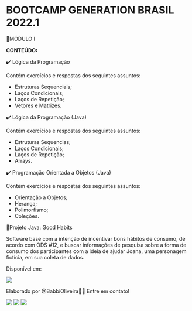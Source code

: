 # BOOTCAMP GENERATION BRASIL 2022.1

📁MÓDULO I

<b>CONTEÚDO:</b>

✔️ Lógica da Programação

Contém exercícios e respostas dos seguintes assuntos:

- Estruturas Sequenciais;
- Laços Condicionais;
- Laços de Repetição;
- Vetores e Matrizes.


✔️ Lógica da Programação (Java)

Contém exercícios e respostas dos seguintes assuntos:

- Estruturas Sequencias;
- Laços Condicionais;
- Laços de Repetição;
- Arrays.


✔️ Programação Orientada a Objetos (Java)

Contém exercícios e respostas dos seguintes assuntos:

- Orientação a Objetos;
- Herança;
- Polimorfismo;
- Coleções.

🐇Projeto Java: Good Habits

Software base com a intenção de incentivar bons hábitos de consumo, de acordo com ODS #12, e buscar informações de pesquisa sobre a forma de consumo dos participantes com a ideia de ajudar Joana, uma personagem fictícia, em sua coleta de dados.

Disponível em: <div align="left">
<a href = "https://github.com/oliveirababbi/bons-habitos"><img src="https://img.shields.io/badge/GitHub-100000?style=for-the-badge&logo=github&logoColor=white" target="_blank"></a>
</div>

Elaborado por @BabbiOliveira🏳️‍🌈 
Entre em contato!
<div align="left">
  <a href="https://instagram.com/oliveirababbi" target="_blank"><img src="https://img.shields.io/badge/-Instagram-%23E4405F?style=for-the-badge&logo=instagram&logoColor=white" target="_blank"></a>
  <a href = "mailto:oliveirababbi@gmail.com"><img src="https://img.shields.io/badge/Gmail-D14836?style=for-the-badge&logo=gmail&logoColor=white" target="_blank"></a>
  <a href="https://www.linkedin.com/in/babboliveira" target="_blank"><img src="https://img.shields.io/badge/-LinkedIn-%230077B5?style=for-the-badge&logo=linkedin&logoColor=white" target="_blank"></a> 
</div>
